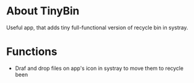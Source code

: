# About TinyBin
 Useful app, that adds tiny full-functional version of recycle bin in systray. 

# Functions
- Draf and drop files on app's icon in systray to move them to recycle been
